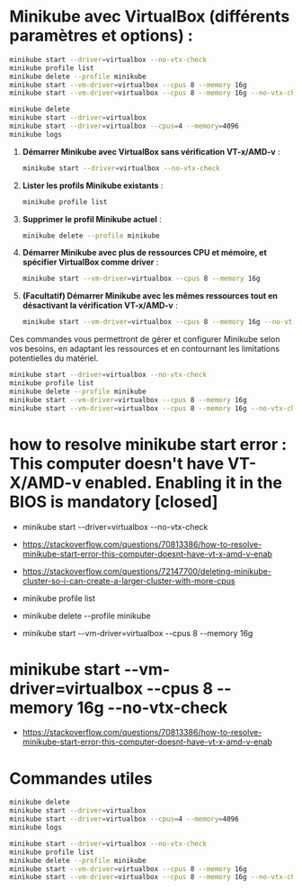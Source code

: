 # Minikube avec VirtualBox (différents paramètres et options) :

```bash
minikube start --driver=virtualbox --no-vtx-check
minikube profile list
minikube delete --profile minikube
minikube start --vm-driver=virtualbox --cpus 8 --memory 16g
minikube start --vm-driver=virtualbox --cpus 8 --memory 16g --no-vtx-check
```
```bash
minikube delete
minikube start --driver=virtualbox
minikube start --driver=virtualbox --cpus=4 --memory=4096
minikube logs
```

1. **Démarrer Minikube avec VirtualBox sans vérification VT-x/AMD-v** :
   ```bash
   minikube start --driver=virtualbox --no-vtx-check
   ```

2. **Lister les profils Minikube existants** :
   ```bash
   minikube profile list
   ```

3. **Supprimer le profil Minikube actuel** :
   ```bash
   minikube delete --profile minikube
   ```

4. **Démarrer Minikube avec plus de ressources CPU et mémoire, et spécifier VirtualBox comme driver** :
   ```bash
   minikube start --vm-driver=virtualbox --cpus 8 --memory 16g
   ```

5. **(Facultatif) Démarrer Minikube avec les mêmes ressources tout en désactivant la vérification VT-x/AMD-v** :
   ```bash
   minikube start --vm-driver=virtualbox --cpus 8 --memory 16g --no-vtx-check
   ```

Ces commandes vous permettront de gérer et configurer Minikube selon vos besoins, en adaptant les ressources et en contournant les limitations potentielles du matériel.

```bash
minikube start --driver=virtualbox --no-vtx-check
minikube profile list
minikube delete --profile minikube
minikube start --vm-driver=virtualbox --cpus 8 --memory 16g
minikube start --vm-driver=virtualbox --cpus 8 --memory 16g --no-vtx-check
```



# how to resolve minikube start error : This computer doesn't have VT-X/AMD-v enabled. Enabling it in the BIOS is mandatory [closed]

- minikube start --driver=virtualbox --no-vtx-check
- https://stackoverflow.com/questions/70813386/how-to-resolve-minikube-start-error-this-computer-doesnt-have-vt-x-amd-v-enab
- https://stackoverflow.com/questions/72147700/deleting-minikube-cluster-so-i-can-create-a-larger-cluster-with-more-cpus


- minikube profile list
- minikube delete --profile minikube
- minikube start --vm-driver=virtualbox --cpus 8 --memory 16g
# minikube start --vm-driver=virtualbox --cpus 8 --memory 16g  --no-vtx-check
- https://stackoverflow.com/questions/70813386/how-to-resolve-minikube-start-error-this-computer-doesnt-have-vt-x-amd-v-enab


# Commandes utiles

```bash
minikube delete
minikube start --driver=virtualbox
minikube start --driver=virtualbox --cpus=4 --memory=4096
minikube logs
```

```bash
minikube start --driver=virtualbox --no-vtx-check
minikube profile list
minikube delete --profile minikube
minikube start --vm-driver=virtualbox --cpus 8 --memory 16g
minikube start --vm-driver=virtualbox --cpus 8 --memory 16g --no-vtx-check
```
